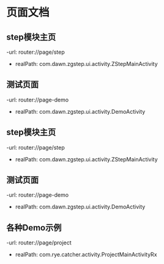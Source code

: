 # 页面文档

## step模块主页 
-url: router://page/step 
- realPath: com.dawn.zgstep.ui.activity.ZStepMainActivity 

## 测试页面 
-url: router://page-demo 
- realPath: com.dawn.zgstep.ui.activity.DemoActivity 

## step模块主页 
-url: router://page/step 
- realPath: com.dawn.zgstep.ui.activity.ZStepMainActivity 

## 测试页面 
-url: router://page-demo 
- realPath: com.dawn.zgstep.ui.activity.DemoActivity 

## 各种Demo示例 
-url: router://page/project 
- realPath: com.rye.catcher.activity.ProjectMainActivityRx 

